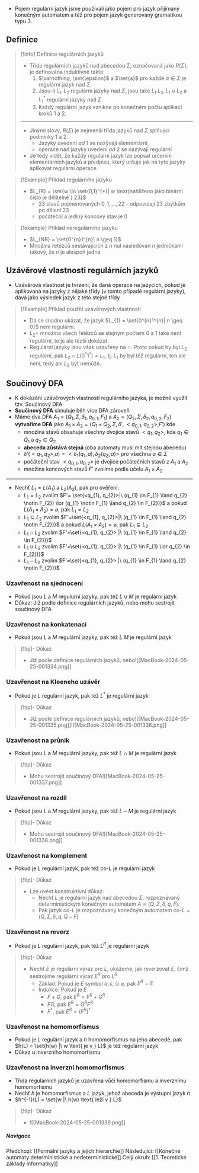 - Pojem regulární jazyk jsme používali jako pojem pro jazyk přijímaný konečným automatem a též pro pojem jazyk generovaný gramatikou typu $3$.

## Definice
>[!info] Definice regulárních jazyků
>- Třída regulárních jazyků nad abecedou $\Sigma$, označovaná jako $R(\Sigma)$, je definována induktivně takto:
>	1. $\varnothing, \set{\epsilon}$ a $\set{a}$ pro každé $a \in \Sigma$ je regulární jazyk nad $\Sigma$.
>	2. Jsou-li $L_{1}, L_{2}$ regulární jazyky nad $\Sigma$, jsou také $L_{1}.L_{2}, L_{1} \cup L_{2}$ a $L_{1}^{*}$ regulární jazyky nad $\Sigma$
>	3. Každý regulární jazyk vznikne po konečném počtu aplikací kroků $1$ a $2$.
>---
>- Jinými slovy, $R(\Sigma)$ je nejmenší třída jazyků nad $\Sigma$ splňující podmínky $1$ a $2$. 
>	- Jazyky uvedení $ad\ 1$ se nazývají elementární, 
>	- operace nad jazyky uvedení $ad\ 2$ se nazývají regulární
>- Je tedy vidět, že každý regulární jazyk lze popsat určením elementárních jazyků a předpisu, který určuje jak na tyto jazyky aplikovat regulární operace.

>[!Example] Příklad regulárního jazyku
>- $L_{R} = \set{w \in \set{0,1}^{*}| w \text{nahlíženo jako binární číslo je dělitelné } 23}$
>	- $23$ stavů pojmenovaných $0, 1, ..., 22$ - odpovídají $23$ zbytkům po dělení $23$
>	- počáteční a jediný koncový stav je $0$

>[!example] Příklad neregulárního jazyku
>- $L_{NR} = \set{0^{n}1^{n}| n \geq 1}$
>- Množina řetězců sestávajících z $n$ nul následován $n$ jedničkami takový, že $n$ je alespoň jedna



## Uzávěrové vlastnosti regulárních jazyků
- Uzávěrová vlastnost je tvrzení, že daná operace na jazycích, pokud je aplikovaná na jazyky z nějaké třídy (v tomto případě regulární jazyky), dává jako výsledek jazyk z této stejné třídy

>[!Example] Příklad použití uzávěrových vlastností
>- Dá se snadno ukázat, že jazyk $L_{1} = \set{0^{n}1^{n}| n \geq 0}$ není regulární.
>- $L_{2} =$ množina všech řetězců se stejným počtem $0$ a $1$ také není regulární, to je ale tězší dokázat.
>- Regulární jazyky jsou však uzavřeny na $\cap$. Proto pokud by byl $L_{2}$ regulární, pak $L_{2} \cap L(0^{*}1^{*})=L_{1}$, tj. $L_{1}$ by byl též regulární, ten ale není, tedy ani $L_{2}$ být nemůže.

## Součinový DFA
- K dokázání uzávěrových vlastností regulárního jazyka, je možné využít tzv. Součinový DFA
- **Součinový DFA** simuluje běh více DFA zároveň
- Máme dva DFA $A_{1} = (Q_{1}, \Sigma, \delta_{1}, q_{0,1}, F_{1})$ a $A_{2}=(Q_{2}, \Sigma, \delta_{2}, q_{0,2}, F_{2})$ **vytvoříme DFA** jako $A_{1} \times A_{2} = (Q_{1} \times Q_{2}, \Sigma, \delta ', <q_{0,1}, q_{0,2}>, F')$ kde
	- množina stavů obsahuje všechny dvojice stavů $<q_{1}, q_{2}>$, kde $q_{1} \in Q_{1}$ a $q_{2} \in Q_{2}$
	- **abeceda zůstává stejná** (oba automaty musí mít stejnou abecedu)
	- $\delta'(<q_{1}, q_{2}>, a) = <\delta_{1}(q_{1},a), \delta_{2}(q_{2},a)>$ pro všechna $a \in \Sigma$
	- počáteční stav $<q_{0,1},q_{0,2}>$ je dvojice počátečních stavů z $A_{1}$ a $A_{2}$
	- množina koncových stavů $F'$ zvolíme podle účelu $A_{1} \times A_{2}$
---
- Nechť $L_{1} = L(A_{1})$ a $L_{2}(A_{2})$, pak pro ověření:
	- $L_{1} = L_{2}$ zvolím $F'= \set{<q_{1}, q_{2}>|\ (q_{1} \in F_{1} \land q_{2} \notin F_{2}) \lor (q_{1} \notin F_{1} \land q_{2} \in F_{2})}$ a pokud $L(A_{1} \times A_{2}) = \varnothing$, pak $L_{1} = L_{2}$
	- $L_{1} \subseteq L_{2}$ zvolím $F'=\set{<q_{1}, q_{2}>|\ (q_{1} \in F_{1} \land q_{2} \notin F_{2})}$ a pokud $L(A_{1} \times A_{2}) = \varnothing$, pak $L_{1} \subseteq L_{2}$
	- $L_{1} \cap L_{2}$ zvolím $F'=\set{<q_{1}, q_{2}> |\ (q_{1} \in F_{1} \land q_{2} \in F_{2})}$
	- $L_{1} \cup L_{2}$ zvolím $F'=\set{<q_{1}, q_{2}> |\ (q_{1} \in F_{1} \lor q_{2} \in F_{2})}$
	- $L_{1} - L_{2}$ zvolím $F'=\set{<q_{1}, q_{2}> |\ (q_{1} \in F_{1} \land q_{2} \notin F_{2})}$

### Uzavřenost na sjednocení
- Pokud jsou $L$ a $M$ regulurní jazyky, pak též $L \cup M$ je regulární jazyk
- Důkaz: Již podle definice regulárních jazyků, nebo mohu sestrojit součinový DFA

### Uzavřenost na konkatenaci
- Pokud jsou $L$ a $M$ regulární jazyky, pak též $L.M$ je regulární jazyk
>[!tip]- Důkaz
>- Již podle definice regulárních jazyků, nebo![[MacBook-2024-05-25-001334.png]]

### Uzavřenost na Kleeneho uzávěr
- Pokud je $L$ regulární jazyk, pak též $L^{*}$ je regulární jazyk
>[!tip]- Důkaz
>- Již podle definice regulárních jazyků, nebo![[MacBook-2024-05-25-001335.png]]![[MacBook-2024-05-25-001336.png]]

### Uzavřenost na průnik
- Pokud jsou $L$ a $M$ regulární jazyky, pak též $L \cap M$ je regulární jazyk
>[!tip]- Důkaz
>- Mohu sestrojit součinový DFA![[MacBook-2024-05-25-001337.png]]

### Uzavřenost na rozdíl
- Pokud jsou $L$ a $M$ regulární jazyky, pak též $L-M$ je regulární jazyk
>[!tip]- Důkaz
>- Mohu sestrojit součinový DFA![[MacBook-2024-05-25-001338.png]]

### Uzavřenost na komplement
- Pokud je $L$ regulární jazyk, pak též co-$L$ je regulární jazyk
>[!tip]- Důkaz
>- Lze uvést konstruktivní důkaz:
>	- Nechť $L$ je regulární jazyk nad abecedou $\Sigma$, rozpoznávaný deterministickým  konečným automatem $A=(Q, \Sigma, \delta, q, F)$. 
>	- Pak jazyk co-$L$ je rozpoznávaný konečným automatem co-$L=(Q, \Sigma, \delta, q, Q-F)$

### Uzavřenost na reverz
- Pokud je $L$ regulární jazyk, pak též $L^{R}$ je regulární jazyk
>[!tip]- Důkaz
>- Nechť $E$ je regulární výraz pro $L$, ukážeme, jak reverzovat $E$, čímž sestrojíme regulární výraz $E^{R}$ pro $L^{R}$
>	- Základ: Pokud je $E$ symbol $a, \epsilon,$ či $\varnothing$, pak $E^{R} = E$
>	- Indukce: Pokud je $E$
>		- $F+G$, pak $E^{R} = F^{R} + G^{R}$
>		- $FG$, pak $E^{R} = G^{R}F^{R}$
>		- $F^{*}$, pak $E^{R} = (F^{R})^{*}$

### Uzavřenost na homomorfismus
- Pokud je $L$ regulární jazyk a $h$ homomorfismus na jeho abecedě, pak $h(L) = \set{h(w) |\ w \text{ je v } L}$ je též regulární jazyk
- Důkaz u inverzního homomorfismu

### Uzavřenost na inverzní homomorfismus
- Třída regulárních jazyků je uzavřena vůči homomorfismu a inverznímu homomorfismu
- Nechť $h$ je homomorfismus a $L$ jazyk, jehož abeceda je výstupní jazyk $h$
- $h^{-1}(L) = \set{w |\ h(w) \text{ leží v } L}$
>[!tip]- Důkaz
>- ![[MacBook-2024-05-25-001339.png]]

##### Navigace
Předchozí:  [[Formální jazyky a jejich hierarchie]]
Následující: [[Konečné automaty deterministické a nedeterministické]]
Celý okruh: [[1. Teoretické základy informatiky]]